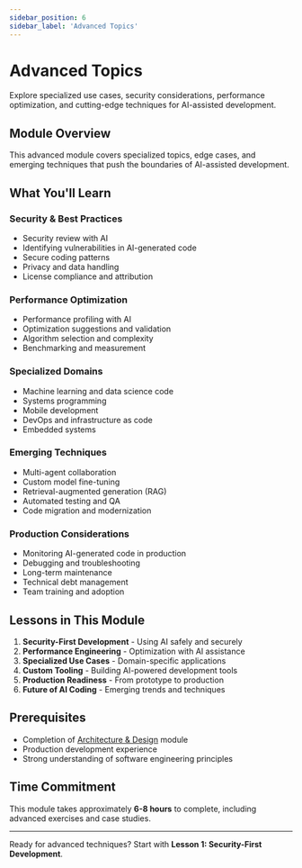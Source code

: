 ```yaml
---
sidebar_position: 6
sidebar_label: 'Advanced Topics'
---
```


# Advanced Topics

Explore specialized use cases, security considerations, performance optimization, and cutting-edge techniques for AI-assisted development.

## Module Overview

This advanced module covers specialized topics, edge cases, and emerging techniques that push the boundaries of AI-assisted development.

## What You'll Learn

### Security & Best Practices

- Security review with AI
- Identifying vulnerabilities in AI-generated code
- Secure coding patterns
- Privacy and data handling
- License compliance and attribution

### Performance Optimization

- Performance profiling with AI
- Optimization suggestions and validation
- Algorithm selection and complexity
- Benchmarking and measurement

### Specialized Domains

- Machine learning and data science code
- Systems programming
- Mobile development
- DevOps and infrastructure as code
- Embedded systems

### Emerging Techniques

- Multi-agent collaboration
- Custom model fine-tuning
- Retrieval-augmented generation (RAG)
- Automated testing and QA
- Code migration and modernization

### Production Considerations

- Monitoring AI-generated code in production
- Debugging and troubleshooting
- Long-term maintenance
- Technical debt management
- Team training and adoption

## Lessons in This Module

1. **Security-First Development** - Using AI safely and securely
2. **Performance Engineering** - Optimization with AI assistance
3. **Specialized Use Cases** - Domain-specific applications
4. **Custom Tooling** - Building AI-powered development tools
5. **Production Readiness** - From prototype to production
6. **Future of AI Coding** - Emerging trends and techniques

## Prerequisites

- Completion of [Architecture & Design](architecture-design) module
- Production development experience
- Strong understanding of software engineering principles

## Time Commitment

This module takes approximately **6-8 hours** to complete, including advanced exercises and case studies.

---

Ready for advanced techniques? Start with **Lesson 1: Security-First Development**.
